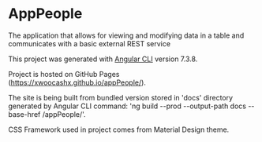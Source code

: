 # AppPeople
 The application that allows for viewing and modifying data in a table and communicates with a basic external REST service


This project was generated with [Angular CLI](https://github.com/angular/angular-cli) version 7.3.8.

Project is hosted on GitHub Pages (https://xwoocashx.github.io/appPeople/).

The site is being built from bundled version stored in 'docs' directory generated by Angular CLI command: 'ng build --prod --output-path docs --base-href /appPeople/'.

CSS Framework used in project comes from Material Design theme.
